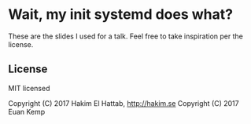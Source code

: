# Wait, my init systemd does what?

These are the slides I used for a talk. Feel free to take inspiration per the
license.

## License

MIT licensed

Copyright (C) 2017 Hakim El Hattab, http://hakim.se
Copyright (C) 2017 Euan Kemp

